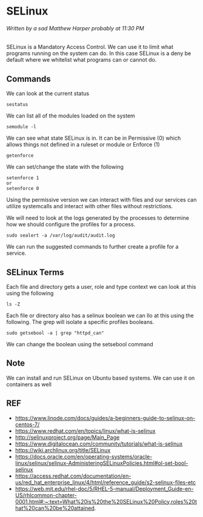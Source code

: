 # SELinux
###### Written by a sad Matthew Harper probably at 11:30 PM

 SELinux is a Mandatory Access Control. We can use it to limit what programs running on the system can do. In this case SELinux is a deny be default where we whitelist what programs can or cannot do.

 ## Commands
 
 We can look at the current status 
 ```
 sestatus
```

We can list all of the modules loaded on the system 
```
semodule -l
```

We can see what state SELinux is in. It can be in Permissive (0) which allows things not defined in a ruleset or module or Enforce (1)
```
getenforce
```

We can set/change the state with the following 
```
setenforce 1
or 
setenforce 0
```


Using the permissive version we can interact with files and our services can utilize systemcalls and interact with other files without restrictions.

We will need to look at the logs generated by the processes to determine how we should configure the profiles for a process.

```  
sudo sealert -a /var/log/audit/audit.log
```

We can run the suggested commands to further create a profile for a service.

## SELinux Terms 

Each file and directory gets a user, role and type context we can look at this using the following 

```
ls -Z 
```

Each file or directory also has a selinux boolean we can llo at this using the following. The grep will isolate a specific profiles booleans.

```
sudo getsebool -a | grep "httpd_can"
```

 We can change the boolean using the setsebool command  


## Note
We can install and run SELinux on Ubuntu based systems. 
We can use it on containers as well


## REF

* https://www.linode.com/docs/guides/a-beginners-guide-to-selinux-on-centos-7/
* https://www.redhat.com/en/topics/linux/what-is-selinux
* http://selinuxproject.org/page/Main_Page
* https://www.digitalocean.com/community/tutorials/what-is-selinux
* https://wiki.archlinux.org/title/SELinux
* https://docs.oracle.com/en/operating-systems/oracle-linux/selinux/selinux-AdministeringSELinuxPolicies.html#ol-set-bool-selinux
* https://access.redhat.com/documentation/en-us/red_hat_enterprise_linux/4/html/reference_guide/s2-selinux-files-etc
* https://web.mit.edu/rhel-doc/5/RHEL-5-manual/Deployment_Guide-en-US/rhlcommon-chapter-0001.html#:~:text=What%20is%20the%20SELinux%20Policy,roles%20that%20can%20be%20attained.